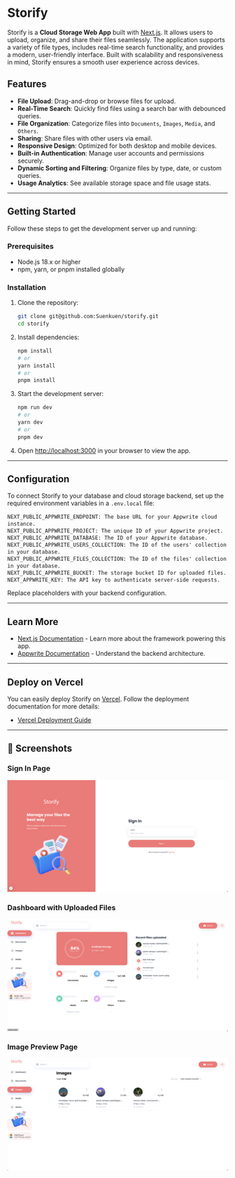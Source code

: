 # Storify

Storify is a **Cloud Storage Web App** built with [Next.js](https://nextjs.org). It allows users to upload, organize, and share their files seamlessly. The application supports a variety of file types, includes real-time search functionality, and provides a modern, user-friendly interface. Built with scalability and responsiveness in mind, Storify ensures a smooth user experience across devices.

## Features

- **File Upload**: Drag-and-drop or browse files for upload.
- **Real-Time Search**: Quickly find files using a search bar with debounced queries.
- **File Organization**: Categorize files into `Documents`, `Images`, `Media`, and `Others`.
- **Sharing**: Share files with other users via email.
- **Responsive Design**: Optimized for both desktop and mobile devices.
- **Built-in Authentication**: Manage user accounts and permissions securely.
- **Dynamic Sorting and Filtering**: Organize files by type, date, or custom queries.
- **Usage Analytics**: See available storage space and file usage stats.

---

## Getting Started

Follow these steps to get the development server up and running:

### Prerequisites
- Node.js 18.x or higher
- npm, yarn, or pnpm installed globally

### Installation
1. Clone the repository:
   ```bash
   git clone git@github.com:Suenkuen/storify.git
   cd storify
   ```

2. Install dependencies:
   ```bash
   npm install
   # or
   yarn install
   # or
   pnpm install
   ```

3. Start the development server:
   ```bash
   npm run dev
   # or
   yarn dev
   # or
   pnpm dev
   ```

4. Open [http://localhost:3000](http://localhost:3000) in your browser to view the app.

---

## Configuration

To connect Storify to your database and cloud storage backend, set up the required environment variables in a `.env.local` file:

```env
NEXT_PUBLIC_APPWRITE_ENDPOINT: The base URL for your Appwrite cloud instance.
NEXT_PUBLIC_APPWRITE_PROJECT: The unique ID of your Appwrite project.
NEXT_PUBLIC_APPWRITE_DATABASE: The ID of your Appwrite database.
NEXT_PUBLIC_APPWRITE_USERS_COLLECTION: The ID of the users' collection in your database.
NEXT_PUBLIC_APPWRITE_FILES_COLLECTION: The ID of the files' collection in your database.
NEXT_PUBLIC_APPWRITE_BUCKET: The storage bucket ID for uploaded files.
NEXT_APPWRITE_KEY: The API key to authenticate server-side requests.
```

Replace placeholders with your backend configuration.

---

## Learn More

- [Next.js Documentation](https://nextjs.org/docs) - Learn more about the framework powering this app.
- [Appwrite Documentation](https://appwrite.io/docs) - Understand the backend architecture.

---

## Deploy on Vercel

You can easily deploy Storify on [Vercel](https://vercel.com). Follow the deployment documentation for more details:

- [Vercel Deployment Guide](https://nextjs.org/docs/app/building-your-application/deploying)

---

## 📸 Screenshots

### Sign In Page

![Sign In](./assets/sign-in-page.png)

### Dashboard with Uploaded Files

![Dashboard](./assets/dashboard.png)

### Image Preview Page

![Images](./assets/image-preview.png)
